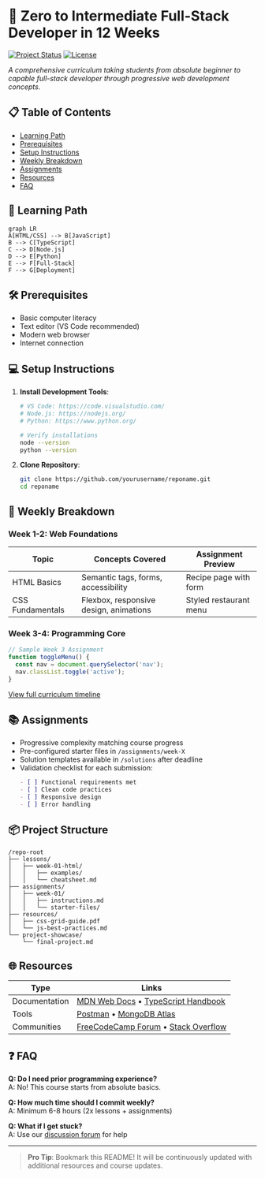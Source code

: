 # 🚀 Zero to Intermediate Full-Stack Developer in 12 Weeks

[![Project Status](https://img.shields.io/badge/status-active-brightgreen.svg)](https://github.com/wanjuifavour/Beginner-Web-Crash-Course.git)
[![License](https://img.shields.io/badge/license-MIT-blue.svg)](https://opensource.org/licenses/MIT)

_A comprehensive curriculum taking students from absolute beginner to capable full-stack developer through progressive web development concepts._

## 📋 Table of Contents
- [Learning Path](#-learning-path)
- [Prerequisites](#-prerequisites)
- [Setup Instructions](#-setup-instructions)
- [Weekly Breakdown](#-weekly-breakdown)
- [Assignments](#-assignments)
- [Resources](#-resources)
- [FAQ](#-faq)

## 🧭 Learning Path
```mermaid
graph LR
A[HTML/CSS] --> B[JavaScript]
B --> C[TypeScript]
C --> D[Node.js]
D --> E[Python]
E --> F[Full-Stack]
F --> G[Deployment]
```

## 🛠️ Prerequisites
- Basic computer literacy
- Text editor (VS Code recommended)
- Modern web browser
- Internet connection

## 💻 Setup Instructions
1. **Install Development Tools**:
   ```bash
   # VS Code: https://code.visualstudio.com/
   # Node.js: https://nodejs.org/
   # Python: https://www.python.org/
   
   # Verify installations
   node --version
   python --version
   ```
2. **Clone Repository**:
   ```bash
   git clone https://github.com/yourusername/reponame.git
   cd reponame
   ```

## 📅 Weekly Breakdown

### Week 1-2: Web Foundations
| Topic        | Concepts Covered                          | Assignment Preview          |
|--------------|-------------------------------------------|-----------------------------|
| HTML Basics  | Semantic tags, forms, accessibility       | Recipe page with form       |
| CSS Fundamentals | Flexbox, responsive design, animations | Styled restaurant menu      |

### Week 3-4: Programming Core
```javascript
// Sample Week 3 Assignment
function toggleMenu() {
  const nav = document.querySelector('nav');
  nav.classList.toggle('active');
}
```

[View full curriculum timeline](TIMELINE.md)

## 📚 Assignments
- Progressive complexity matching course progress
- Pre-configured starter files in `/assignments/week-X`
- Solution templates available in `/solutions` after deadline
- Validation checklist for each submission:
  ```markdown
  - [ ] Functional requirements met
  - [ ] Clean code practices
  - [ ] Responsive design
  - [ ] Error handling
  ```

## 📦 Project Structure
```
/repo-root
├── lessons/
│   ├── week-01-html/
│   │   ├── examples/
│   │   └── cheatsheet.md
├── assignments/
│   ├── week-01/
│   │   ├── instructions.md
│   │   └── starter-files/
├── resources/
│   ├── css-grid-guide.pdf
│   └── js-best-practices.md
└── project-showcase/
    └── final-project.md
```

## 🌐 Resources
| Type         | Links                                      |
|--------------|--------------------------------------------|
| Documentation| [MDN Web Docs](https://developer.mozilla.org) • [TypeScript Handbook](https://www.typescriptlang.org/docs/) |
| Tools        | [Postman](https://www.postman.com) • [MongoDB Atlas](https://www.mongodb.com/cloud/atlas) |
| Communities  | [FreeCodeCamp Forum](https://forum.freecodecamp.org) • [Stack Overflow](https://stackoverflow.com) |

## ❓ FAQ
**Q: Do I need prior programming experience?**<br>
A: No! This course starts from absolute basics.

**Q: How much time should I commit weekly?**<br>
A: Minimum 6-8 hours (2x lessons + assignments)

**Q: What if I get stuck?**<br>
A: Use our [discussion forum](https://github.com/wanjuifavour/Beginner-Web-Crash-Course.git/discussions) for help

---

> **Pro Tip**: Bookmark this README! It will be continuously updated with additional resources and course updates.